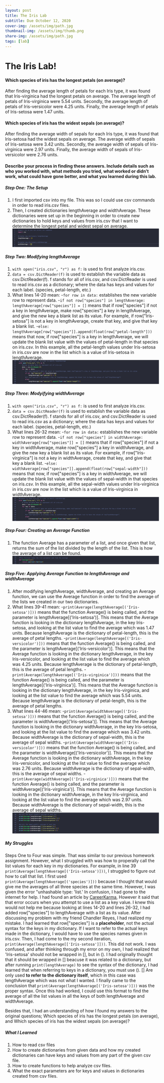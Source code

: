 ```yaml
---
layout: post
title: The Iris Lab
subtitle: Due October 12, 2020
cover-img: /assets/img/path.jpg
thumbnail-img: /assets/img/thumb.png
share-img: /assets/img/path.jpg
tags: [lab]
---
```


# The Iris Lab!

#### Which species of iris has the longest petals (on average)?
After finding the average length of petals for each Iris type, it was found that Iris-virginica had the longest petals on average. The average length of petals of Iris-virginica were 5.54 units. Secondly, the average length of petals of Iris-versicolor were 4.25 units. Finally, the average length of petals of Iris-setosa were 1.47 units.

#### Which species of iris has the widest sepals (on average)?
After finding the average width of sepals for each Iris type, it was found that Iris-setosa had the widest sepals on average. The average width of sepals of Iris-setosa were 3.42 units. Secondly, the average width of sepals of Iris-virginica were 2.97 units. Finally, the average width of sepals of Iris-versicolor were 2.76 units. 

#### Describe your process in finding these answers. Include details such as who you worked with, what methods you tried, what worked or didn’t work, what could have gone better, and what you learned during this lab. 

##### Step One: The Setup 
1. I first imported csv into my file. This was so I could use csv commands in order to read iris.csv files.
2. Then, I created dictionaries lengthAverage and widthAverage. These dictionaries were set up in the beginning in order to create new dictionaries to hold keys and values from iris.csv that I want to determine the longest petal and widest sepal on average.
![Step One](assets/img/irislab1.png)

##### Step Two: Modifying lengthAverage
1. `with open("iris.csv", "r") as f:` is used to first analyze iris.csv. 
2. `data = csv.DictReader(f)` is used to establish the variable data as csv.DictReader(f). f stands for all of iris.csv, and csv.DictReader is used to read iris.csv as a dictionary; where the data has keys and values for each label. (species, petal-length, etc.)
3. What lines 14-20 mean:
    -`for row in data:` establishes the new variable row to represent data.
    -`if not row["species"] in lengthAverage: lengthAverage[row["species"]] = []` means that if row["species"] if not a key in lengthAverage, make row["species"] a key in lengthAverage, and give the new key a blank list as its value. For example, if row["Iris-setosa"] is not a key in lengthAverage, create that key, and give that key a blank list.
    -`else: lengthAverage[row["species"]].append(float(row["petal-length"]))` means that now, if row["species"] is a key in lengthAverage, we will update the blank list value with the values of petal-length in that species on iris.csv. In this example, all the petal-length values under Iris-setosa in iris.csv are now in the list which is a value of Iris-setosa in lengthAverage.
![Step Two](assets/img/irislab2.png)

##### Step Three: Modyifying widthAverage
1. `with open("iris.csv", "r") as f:` is used to first analyze iris.csv. 
2. `data = csv.DictReader(f)` is used to establish the variable data as csv.DictReader(f). f stands for all of iris.csv, and csv.DictReader is used to read iris.csv as a dictionary; where the data has keys and values for each label. (species, petal-length, etc.)
3. What lines 26-32 mean:
    -`for row in data:` establishes the new variable row to represent data.
    -`if not row["species"] in widthAverage: widthAverage[row["species"]] = []` means that if row["species"] if not a key in widthAverage, make row["species"] a key in widthAverage, and give the new key a blank list as its value. For example, if row["Iris-virginica"] is not a key in widthAverage, create that key, and give that key a blank list.
    -`else: widthAverage[row["species"]].append(float(row["sepal-width"]))` means that now, if row["species"] is a key in widthAverage, we will update the blank list value with the values of sepal-width in that species on iris.csv. In this example, all the sepal-width values under Iris-virginica in iris.csv are now in the list which is a value of Iris-virginica in widthAverage.
![Step Three](assets/img/irislab3.png)

##### Step Four: Creating an Average Function
1. The function Average has a parameter of a list, and once given that list, returns the sum of the list divided by the length of the list. This is how the average of a list can be found.
![Step Four](assets/img/irislab4.png)

##### Step Five: Applying Average Function to lengthAverage and widthAverage
1. After modifying lengthAverage, widthAverage, and creating an Average function, we can use the Average function in order to find the average of the lists we created in our two dictionaries.
2. What lines 39-41 mean:
    -`print(Average(lengthAverage[('Iris-setosa')]))` means that the function Average() is being called, and the parameter is lengthAverage[('Iris-setosa')]. This means that the Average function is looking in the dictionary lengthAverage, in the key Iris-setosa, and looking at the list value to find the average which was 1.47 units. Because lengthAverage is the dictionary of petal-length, this is the average of petal lengths.
    -`print(Average(lengthAverage[('Iris-versicolor')]))` means that the function Average() is being called, and the parameter is lengthAverage[('Iris-versicolor')]. This means that the Average function is looking in the dictionary lengthAverage, in the key Iris-versicolor, and looking at the list value to find the average which was 4.25 units. Because lengthAverage is the dictionary of petal-length, this is the average of petal lengths.
    -`print(Average(lengthAverage[('Iris-virginica')]))` means that the function Average() is being called, and the parameter is lengthAverage[('Iris-virginica')]. This means that the Average function is looking in the dictionary lengthAverage, in the key Iris-virginica, and looking at the list value to find the average which was 5.54 units. Because lengthAverage is the dictionary of petal-length, this is the average of petal lengths.
3. What lines 44-46 mean:
    -`print(Average(widthAverage[('Iris-setosa')]))` means that the function Average() is being called, and the parameter is widthAverage[('Iris-setosa')]. This means that the Average function is looking in the dictionary widthAverage, in the key Iris-setosa, and looking at the list value to find the average which was 3.42 units. Because widthAverage is the dictionary of sepal-width, this is the average of sepal widths.
    -`print(Average(widthAverage[('Iris-versicolor')]))` means that the function Average() is being called, and the parameter is widthAverage[('Iris-versicolor')]. This means that the Average function is looking in the dictionary widthAverage, in the key Iris-versicolor, and looking at the list value to find the average which was 2.76 units. Because widthAverage is the dictionary of sepal-width, this is the average of sepal widths.
    -`print(Average(widthAverage[('Iris-virginica')]))` means that the function Average() is being called, and the parameter is widthAverage[('Iris-virginica')]. This means that the Average function is looking in the dictionary widthAverage, in the key Iris-virginica, and looking at the list value to find the average which was 2.97 units. Because widthAverage is the dictionary of sepal-width, this is the average of sepal widths.
![Step Five](assets/img/irislab5.png)

##### My Struggles 
Steps One to Four was simple. That was similar to our previous homework assignment. However, what I struggled with was how to properally call the list values for each key in my dictionaries. For example, in line 39 `print(Average(lengthAverage[('Iris-setosa')]))`, I struggled to figure out how to call that list. I first used `print(Average(lengthAverage[('species')]))` because I thought that would give me the averages of all three species at the same time. However, I was given the error "unhashable type: 'list.' In confusion, I had gone to the internet for help. I had found an article by [CareerKarma](https://careerkarma.com/blog/python-typeerror-unhashable-type-list/), However it said that that error occurs when you attempt to use a list as a key value. I knew this would not help me because looking at lines 14-20 and lines 26-32, I had added row["species"] to lengthAverage with a list as its value. After discussing my problem with my friend Chandler Reyes, I had realized my mistake. I had learned that row["species"] is a **placeholder**, not the actual syntax for the keys in my dictionary. If I want to refer to the actual keys made in the dictionary, I would have to use the species names given in iris.csv. Then, I had come to the my second iteration, `print(Average(lengthAverage[['Iris-setosa']]))`. This did not work. I was confused, and after thinking through my error on my own, I had realized that 'Iris-setosa' should not be wrapped in [], but in (). I had originally thought that it should be wrapped in [] beacuse it was related to a dictionary, but after running `print(lengthAverage)` to see the syntax of the dictionary, I had learned that when referring to keys in a dictionary, you must use (). [] Are only used **to refer to the dictionary itself**, which in this case was lengthAverage which was not what I wanted. I finally came to the conclusion that `print(Average(lengthAverage[('Iris-setosa')]))` was the proper syntax. Once this had worked, I could use this format to find the average of all the list values in all the keys of both lengthAverage and widthAverage.

Besides that, I had an understanding of how I found my answers to the original questions; Which species of iris has the longest petals (on average), and Which species of iris has the widest sepals (on average)?

##### What I Learned 
1. How to read csv files
2. How to create dictionaries from given data and how my created dictionaries can have keys and values from any part of the given csv file.
3. How to create functions to help analyze csv files.
4. What the exact parameters are for keys and values in dictionaries created from csv files.